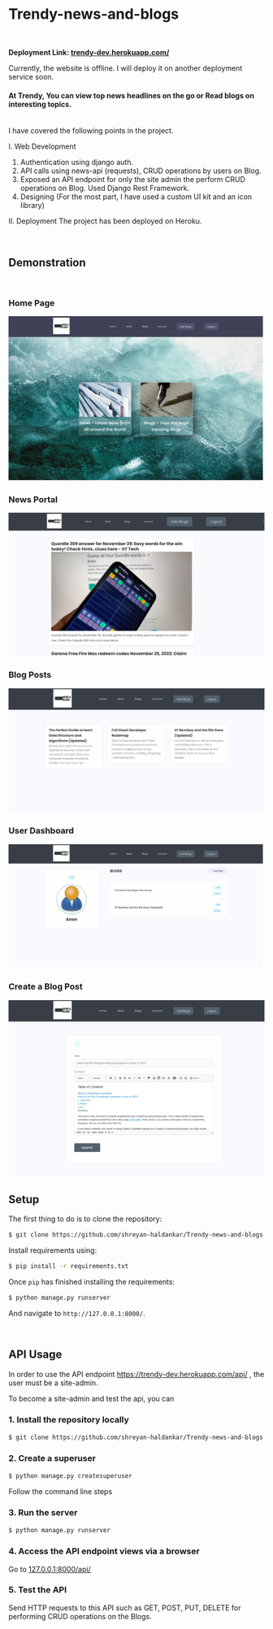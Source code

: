 # Trendy-news-and-blogs 
<br>
<p><strong>Deployment Link: <a href="https://trendy-dev.herokuapp.com/">trendy-dev.herokuapp.com/ </a></strong> </p>
Currently, the website is offline. I will deploy it on another deployment service soon.
<br>
<h4> At Trendy, You can view top news headlines on the go or Read blogs on interesting topics. </h4> 
<br>
I have covered the following points in the project.<br>
<p>
I. Web Development
<ol>
    <li> Authentication using django auth. </li>
    <li> API calls using news-api (requests), CRUD operations by users on Blog. </li>
    <li> Exposed an API endpoint for only the site admin the perform CRUD operations on Blog. Used Django Rest Framework. </li>
    <li> Designing (For the most part, I have used a custom UI kit and an icon library) </li>
</ol>
II. Deployment
The project has been deployed on Heroku.

</p>
<br>

## Demonstration

<br>

### Home Page
<img src="https://raw.githubusercontent.com/shreyan-haldankar/Trendy-news-and-blogs/main/static/images/demo_home.png">

### News Portal
<img src="https://raw.githubusercontent.com/shreyan-haldankar/Trendy-news-and-blogs/main/static/images/demo_news_main.png">

### Blog Posts
<img src="https://raw.githubusercontent.com/shreyan-haldankar/Trendy-news-and-blogs/main/static/images/demo_blogs.png">

### User Dashboard
<img src="https://raw.githubusercontent.com/shreyan-haldankar/Trendy-news-and-blogs/main/static/images/demo_account.png">

### Create a Blog Post
<img src="https://raw.githubusercontent.com/shreyan-haldankar/Trendy-news-and-blogs/main/static/images/demo_add_blog.png">

<br>

## Setup

The first thing to do is to clone the repository:

```sh
$ git clone https://github.com/shreyan-haldankar/Trendy-news-and-blogs.git
```

Install requirements using:

```sh
$ pip install -r requirements.txt
```

Once `pip` has finished installing the requirements:
```sh      
$ python manage.py runserver
```
And navigate to `http://127.0.0.1:8000/`.

<br>

## API Usage 
In order to use the API endpoint https://trendy-dev.herokuapp.com/api/ , the user must be a site-admin.

To become a site-admin and test the api, you can

### 1. Install the repository locally
```sh
$ git clone https://github.com/shreyan-haldankar/Trendy-news-and-blogs.git
```

### 2. Create a superuser
```sh
$ python manage.py createsuperuser
```
Follow the command line steps

### 3. Run the server
```sh
$ python manage.py runserver
```

### 4. Access the API endpoint views via a browser
Go to <a href="http://127.0.0.1:8000/api/">127.0.0.1:8000/api/</a>

### 5. Test the API
Send HTTP requests to this API such as GET, POST, PUT, DELETE for performing CRUD operations on the Blogs.
